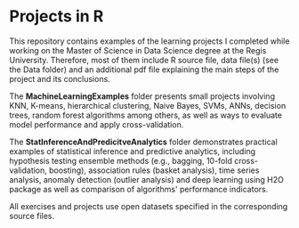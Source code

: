 # Projects in R

This repository contains examples of the learning projects I completed while working on the Master of Science in Data Science degree at the Regis University. Therefore, most of them include R source file, data file(s) (see the Data folder) and an additional pdf file explaining the main steps of the project and its conclusions. 

The __MachineLearningExamples__ folder presents small projects involving KNN, K-means, hierarchical clustering, Naive Bayes, SVMs,  ANNs, decision trees, random forest algorithms among others, as well as ways to evaluate model performance and apply cross-validation. 

The __StatInferenceAndPredicitveAnalytics__ folder demonstrates practical examples of statistical inference and predictive analytics, including hypothesis testing ensemble methods (e.g., bagging, 10-fold cross-validation, boosting), association rules (basket analysis), time series analysis, anomaly detection (outlier analysis) and deep learning using H2O package as well as comparison of algorithms' performance indicators. 

All exercises and projects use open datasets specified in the corresponding source files.
